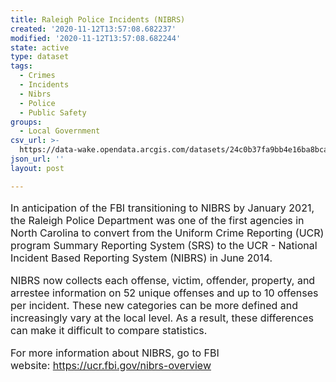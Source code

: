 ```yaml
---
title: Raleigh Police Incidents (NIBRS)
created: '2020-11-12T13:57:08.682237'
modified: '2020-11-12T13:57:08.682244'
state: active
type: dataset
tags:
  - Crimes
  - Incidents
  - Nibrs
  - Police
  - Public Safety
groups:
  - Local Government
csv_url: >-
  https://data-wake.opendata.arcgis.com/datasets/24c0b37fa9bb4e16ba8bcaa7e806c615_0.csv?outSR=%7B%22latestWkid%22%3A3857%2C%22wkid%22%3A102100%7D
json_url: ''
layout: post

---
```

<p style='font-size: 16px;'>In anticipation of the FBI transitioning to NIBRS by January 2021, the Raleigh Police Department was one of the first agencies in North Carolina to convert from the Uniform Crime Reporting (UCR) program Summary Reporting System (SRS) to the UCR - National Incident Based Reporting System (NIBRS) in June 2014.</p><p style='font-size: 16px;'></p><p style='font-size: 16px;'>NIBRS now collects each offense, victim, offender, property, and arrestee information on 52 unique offenses and up to 10 offenses per incident. These new categories can be more defined and increasingly vary at the local level. As a result, these differences can make it difficult to compare statistics.</p><p style='font-size: 16px;'></p><p style='font-size: 16px;'>For more information about NIBRS, go to FBI website: <a href='https://ucr.fbi.gov/nibrs-overview' style='font-size: 12pt;' target='_blank'>https://ucr.fbi.gov/nibrs-overview</a></p>

